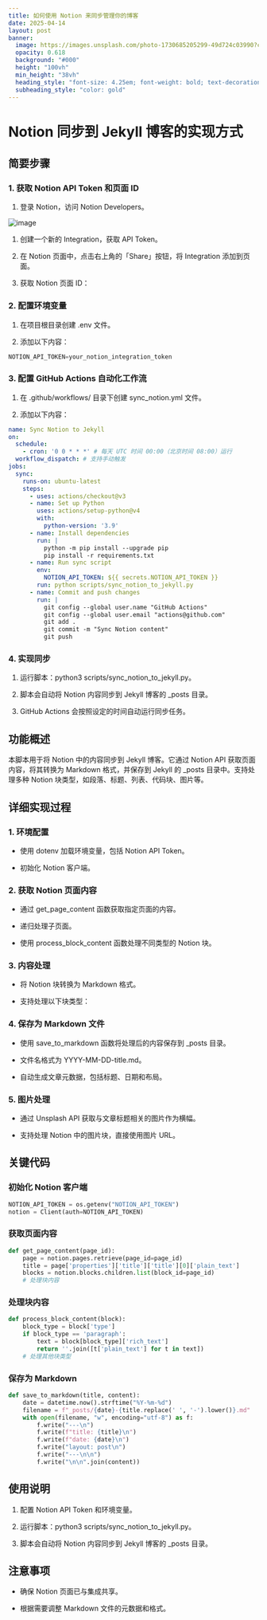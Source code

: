 ```yaml
---
title: 如何使用 Notion 来同步管理你的博客
date: 2025-04-14
layout: post
banner:
  image: https://images.unsplash.com/photo-1730685205299-49d724c03990?crop=entropy&cs=tinysrgb&fit=max&fm=jpg&ixid=M3w2OTIwMzJ8MHwxfHJhbmRvbXx8fHx8fHx8fDE3NDQ2NjkxNjF8&ixlib=rb-4.0.3&q=80&w=1080
  opacity: 0.618
  background: "#000"
  height: "100vh"
  min_height: "38vh"
  heading_style: "font-size: 4.25em; font-weight: bold; text-decoration: underline"
  subheading_style: "color: gold"
---
```


# Notion 同步到 Jekyll 博客的实现方式

## 简要步骤

### 1. 获取 Notion API Token 和页面 ID

1. 登录 Notion，访问 Notion Developers。

![image](https://prod-files-secure.s3.us-west-2.amazonaws.com/a7a0cc5a-89b9-4cda-8686-1fba0ca52f40/d19c1afe-dea5-4312-9333-786b0ba83054/image.png?X-Amz-Algorithm=AWS4-HMAC-SHA256&X-Amz-Content-Sha256=UNSIGNED-PAYLOAD&X-Amz-Credential=ASIAZI2LB466XENK4HNL%2F20250414%2Fus-west-2%2Fs3%2Faws4_request&X-Amz-Date=20250414T221920Z&X-Amz-Expires=3600&X-Amz-Security-Token=IQoJb3JpZ2luX2VjEJb%2F%2F%2F%2F%2F%2F%2F%2F%2F%2FwEaCXVzLXdlc3QtMiJHMEUCIFlxZ%2Fczr50Q8Cwcqgm%2B0VaJaWY1KUo2iWJYd1g2rt9ZAiEA3IqA58b6joXMaPB8yi6oCZDudL800sQs%2F%2F72cUjOZo8q%2FwMIHxAAGgw2Mzc0MjMxODM4MDUiDBfnFrPFRCH0VX9R1yrcA8zbb4kIwm%2B3jJwswYqHN%2BYdpfIn8IPA5ell62%2BETQGdHwmWH1vBQGqZkFwcDvLOwvjP3YSpv%2FHB7Svs7Eue2CIoCKY%2FZRbqMkORtgp0w5uQ%2F3MRcY%2BwZ%2F71y0pqagzoNqwB2b7aXebroXipqDjzpd29r0SLl0hiAcGfNOUlcvvhaW0evVDUacpcxHD7fZqobi%2B5D7bZpCfBOCOrpd4VEFkNb%2F5w9jiPsS%2BmM%2FVCq%2B8PwTzHzTXp0PCiZCTTIOxdc4GiO5tHKQjRriPzyZAtwY%2F37fnalA3jpCMrvorSU7X3NfdC%2FsA5yaq9%2F3SrNwhEy8dUqQlre5srmhlRzc4VuTXSKjIA%2Bhj1EiG2XzrBIzGDaxo8jVVCJJ%2FYUNjEeHirZU%2BcC8K7U%2Fj2%2Fyg41cYdhNWqT1GtVsIxBmkfpV%2FWa%2FmcpzXRLbRKHu21IQtuJQ1Dmd6nKKL4raPgsJFPyYsk0L6%2BQ%2BQ4ZqSxHKloOztJI08UtafwwKb26h4%2BCZ3lDuocfc52B3vDVnLwWnVMnRLAkdYKv936Jz7Q1drzm0AISEawF%2FA0cUK8eOh6z8prjXTh9zeMoNdhwxp7dVEo0m9UABfiwpzUkRyIjUZ1ejb8C4oOGdTT9%2B3fgStrbPsmMM%2BC9r8GOqUBArsVXA2GQV1vGBAdwReL3WrNx%2BrBHuOAXF5weGdeomO7bWoZPy4Nmtq0kgXgX4zZcljJTilolZnSgcDu8aA6s9Exv8XqZcynJdd2odZvi8QJXkuF%2BN4rpGb0qqfnC59N5JJjNFjDqMGBgn2btIMf6elQ%2BsGn9VXdGAdTTYX%2BK7t3ZbJCnnQLTQpSf%2BHCpAG8Z07xDcQ%2Bz2S9CqPdlvjxEFpBo9Sq&X-Amz-Signature=54ff8b7bde8fbeeac84ea00a04ceaa8edb80b8c18489a14f13ae109cf195f85a&X-Amz-SignedHeaders=host&x-id=GetObject)

1. 创建一个新的 Integration，获取 API Token。

1. 在 Notion 页面中，点击右上角的「Share」按钮，将 Integration 添加到页面。

1. 获取 Notion 页面 ID：


### 2. 配置环境变量

1. 在项目根目录创建 .env 文件。

1. 添加以下内容：

```javascript
NOTION_API_TOKEN=your_notion_integration_token
```

### 3. 配置 GitHub Actions 自动化工作流

1. 在 .github/workflows/ 目录下创建 sync_notion.yml 文件。

1. 添加以下内容：

```yaml
name: Sync Notion to Jekyll
on:
  schedule:
    - cron: '0 0 * * *' # 每天 UTC 时间 00:00（北京时间 08:00）运行
  workflow_dispatch: # 支持手动触发
jobs:
  sync:
    runs-on: ubuntu-latest
    steps:
      - uses: actions/checkout@v3
      - name: Set up Python
        uses: actions/setup-python@v4
        with:
          python-version: '3.9'
      - name: Install dependencies
        run: |
          python -m pip install --upgrade pip
          pip install -r requirements.txt
      - name: Run sync script
        env:
          NOTION_API_TOKEN: ${{ secrets.NOTION_API_TOKEN }}
        run: python scripts/sync_notion_to_jekyll.py
      - name: Commit and push changes
        run: |
          git config --global user.name "GitHub Actions"
          git config --global user.email "actions@github.com"
          git add .
          git commit -m "Sync Notion content"
          git push
```

### 4. 实现同步

1. 运行脚本：python3 scripts/sync_notion_to_jekyll.py。

1. 脚本会自动将 Notion 内容同步到 Jekyll 博客的 _posts 目录。

1. GitHub Actions 会按照设定的时间自动运行同步任务。

## 功能概述

本脚本用于将 Notion 中的内容同步到 Jekyll 博客。它通过 Notion API 获取页面内容，将其转换为 Markdown 格式，并保存到 Jekyll 的 _posts 目录中。支持处理多种 Notion 块类型，如段落、标题、列表、代码块、图片等。

## 详细实现过程

### 1. 环境配置

- 使用 dotenv 加载环境变量，包括 Notion API Token。

- 初始化 Notion 客户端。

### 2. 获取 Notion 页面内容

- 通过 get_page_content 函数获取指定页面的内容。

- 递归处理子页面。

- 使用 process_block_content 函数处理不同类型的 Notion 块。

### 3. 内容处理

- 将 Notion 块转换为 Markdown 格式。

- 支持处理以下块类型：


### 4. 保存为 Markdown 文件

- 使用 save_to_markdown 函数将处理后的内容保存到 _posts 目录。

- 文件名格式为 YYYY-MM-DD-title.md。

- 自动生成文章元数据，包括标题、日期和布局。

### 5. 图片处理

- 通过 Unsplash API 获取与文章标题相关的图片作为横幅。

- 支持处理 Notion 中的图片块，直接使用图片 URL。

## 关键代码

### 初始化 Notion 客户端

```python
NOTION_API_TOKEN = os.getenv("NOTION_API_TOKEN")
notion = Client(auth=NOTION_API_TOKEN)
```

### 获取页面内容

```python
def get_page_content(page_id):
    page = notion.pages.retrieve(page_id=page_id)
    title = page['properties']['title']['title'][0]['plain_text']
    blocks = notion.blocks.children.list(block_id=page_id)
    # 处理块内容
```

### 处理块内容

```python
def process_block_content(block):
    block_type = block['type']
    if block_type == 'paragraph':
        text = block[block_type]['rich_text']
        return ''.join([t['plain_text'] for t in text])
    # 处理其他块类型
```

### 保存为 Markdown

```python
def save_to_markdown(title, content):
    date = datetime.now().strftime("%Y-%m-%d")
    filename = f"_posts/{date}-{title.replace(' ', '-').lower()}.md"
    with open(filename, "w", encoding="utf-8") as f:
        f.write("---\n")
        f.write(f"title: {title}\n")
        f.write(f"date: {date}\n")
        f.write("layout: post\n")
        f.write("---\n\n")
        f.write("\n\n".join(content))
```

## 使用说明

1. 配置 Notion API Token 和环境变量。

1. 运行脚本：python3 scripts/sync_notion_to_jekyll.py。

1. 脚本会自动将 Notion 内容同步到 Jekyll 博客的 _posts 目录。

## 注意事项

- 确保 Notion 页面已与集成共享。

- 根据需要调整 Markdown 文件的元数据和格式。
